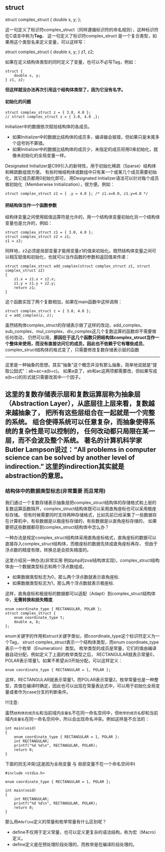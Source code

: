 ## struct

struct complex_struct {
	double x, y;
};

这一句定义了标识符complex_struct（同样遵循标识符的命名规则），这种标识符在C语言中称为**Tag**，
这一句定义了标识符complex_struct 是一个复合类型，如果用这个类型名来定义变量，可以这样写：

struct complex_struct {
	double x, y;
} z1, z2;

如果在定义结构体类型的同时定义了变量，也可以不必写Tag，例如：

    struct {
        double x, y;
    } z1, z2;

**但这样就没办法再次引用这个结构体类型了，因为它没有名字。**

#### 初始化的问题

    struct complex_struct z = { 3.0, 4.0 };
    // struct complex_struct z = { 3.0, 4.0 ,};

Initializer中的数据依次赋给结构体的各成员。

 - 如果Initializer中的数据比结构体的成员多，编译器会报错，但如果只是末尾多个逗号则不算错。
 - 如果Initializer中的数据比结构体的成员少，未指定的成员将用0来初始化，就像未初始化的全局变量一样。

Designated Initializer是C99引入的新特性，用于初始化稀疏（Sparse）结构体和稀疏数组很方便。
有些时候结构体或数组中只有某一个或某几个成员需要初始化，其它成员都用0初始化即可，
用Designated Initializer语法可以针对每个成员做初始化（Memberwise Initialization），很方便。例如：

    struct complex_struct z1 = { .y = 4.0 }; /* z1.x=0.0, z1.y=4.0 */

#### 把结构体当作一个函数参数

结构体变量之间使用赋值运算符是允许的，用一个结构体变量初始化另一个结构体变量也是允许的，例如：

    struct complex_struct z1 = { 3.0, 4.0 };
    struct complex_struct z2 = z1;
    z1 = z2;

同样地，z2必须是局部变量才能用变量z1的值来初始化。既然结构体变量之间可以相互赋值和初始化，也就可以当作函数的参数和返回值来传递：

    struct complex_struct add_complex(struct complex_struct z1, struct complex_struct z2)
    {
        z1.x = z1.x + z2.x;
        z1.y = z1.y + z2.y;
        return z1;
    }

这个函数实现了两个复数相加，如果在main函数中这样调用：

    struct complex_struct z = { 3.0, 4.0 };
    z = add_complex(z, z);

虽然结构体complex_struct的存储表示做了这样的改动，add_complex、sub_complex、mul_complex、div_complex这几个复数运算的函数却不需要做任何改动，
仍然可以用，**原因在于这几个函数只把结构体complex_struct当作一个整体来使用，而没有直接访问它的成员，因此也不依赖于它有哪些成员**。
complex_struct结构体的格式变了，只需要修改复数存储表示层的函数

--------------------------------------------------
这里是一种抽象的思想。其实“抽象”这个概念并没有那么抽象，简单地说就是“提取公因式”：ab+ac=a(b+c)。
如果a变了，ab和ac这两项都需要改，但如果写成a(b+c)的形式就只需要改其中一个因子。

这里的复数存储表示层和复数运算层称为抽象层（Abstraction Layer），从底层往上层来看，复数越来越抽象了，
把所有这些层组合在一起就是一个完整的系统。
组合使得系统可以任意复杂，而抽象使得系统的复杂性是可以控制的，
任何改动都只局限在某一层，而不会波及整个系统。
著名的计算机科学家Butler Lampson说过：“All problems in computer science can be solved by another level of indirection.”
这里的indirection其实就是abstraction的意思。
---------------------------------------------------

### 结构体中的数据类型标志(非常重要 而且常用)

我们通过一个复数存储表示抽象层把complex_struct结构体的存储格式和上层的复数运算函数隔开，complex_struct结构体既可以采用直角座标也可以采用极座标存储。
但有时候需要同时支持两种存储格式，比如先前已经采集了一些数据存在计算机中，有些数据是以极座标存储的，有些数据是以直角座标存储的，
如果要把这些数据都存到complex_struct结构体中怎么办？

一种办法是规定complex_struct结构体采用直角座标格式，直角座标的数据可以直接存入complex_struct结构体，而极座标的数据先转成直角座标再存，
但由于浮点数的精度有限，转换总是会损失精度的。

这里介绍另一种办法(非常实用 例如php的zval结构体实现)，complex_struct结构体由一个数据类型标志和两个浮点数组成，

 - 如果数据类型标志为0，那么两个浮点数就表示直角座标.
 - 如果数据类型标志为1，那么两个浮点数就表示极座标.

这样，直角座标和极座标的数据都可以适配（Adapt）到complex_struct结构体中，**无需转换和损失精度**.

    enum coordinate_type { RECTANGULAR, POLAR };
    struct complex_struct {
        enum coordinate_type t;
        double a, b;
    };

enum关键字的作用和struct关键字类似，把coordinate_type这个标识符定义为一个Tag，
struct complex_struct表示一个结构体类型，而enum coordinate_type表示一个枚举（Enumeration）类型。
枚举类型的成员是常量，它们的值由编译器自动分配，例如定义了上面的枚举类型之后，
RECTANGULAR就表示常量0，POLAR表示常量1。如果不希望从0开始分配，可以这样定义：

    enum coordinate_type { RECTANGULAR = 1, POLAR };

这样，RECTANGULAR就表示常量1，而POLAR表示常量2。枚举常量也是一种整型，其值在编译时确定，因此也可以出现在常量表达式中，可以用于初始化全局变量或者作为case分支的判断条件。

!!!注意:

虽然`结构体的成员名`和当前域内`变量名`不在同一命名空间中，但`枚举的成员名`却和当前域内`变量名`在同一命名空间中，所以会出现命名冲突。例如这样是不合法的：

    int main(void)
    {
        enum coordinate_type { RECTANGULAR = 1, POLAR };
        int RECTANGULAR;
        printf("%d %d\n", RECTANGULAR, POLAR);
        return 0;
    }

下面的则无冲突(这是因为全局变量 与 局部变量不在一个命名空间中)

    #include <stdio.h>

    enum coordinate_type { RECTANGULAR = 1, POLAR };

    int main(void)
    {
        int RECTANGULAR;
        printf("%d %d\n", RECTANGULAR, POLAR);
        return 0;
    }

那么用`#define`定义的常量和枚举常量有什么区别呢？

 - define不仅用于定义常量，也可以定义更复杂的语法结构，称为宏（Macro）定义。
 - define定义是在预处理阶段处理的，而枚举是在编译阶段处理的。

